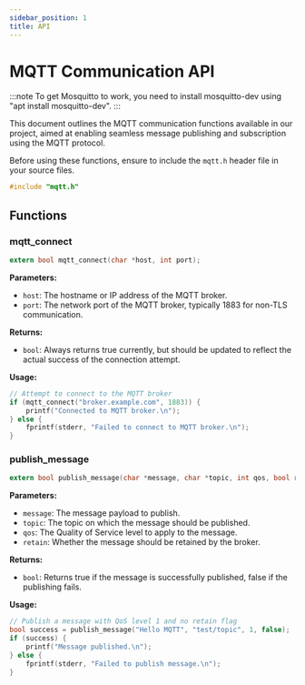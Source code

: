 ```yaml
---
sidebar_position: 1
title: API
---
```


# MQTT Communication API

:::note
To get Mosquitto to work, you need to install mosquitto-dev using "apt install mosquitto-dev".
:::

This document outlines the MQTT communication functions available in our project, aimed at enabling seamless message publishing and subscription using the MQTT protocol.

Before using these functions, ensure to include the `mqtt.h` header file in your source files.

```c
#include "mqtt.h"
```

## Functions

### mqtt_connect

```C title="mqtt.h"
extern bool mqtt_connect(char *host, int port);
```

**Parameters:**
- `host`: The hostname or IP address of the MQTT broker.
- `port`: The network port of the MQTT broker, typically 1883 for non-TLS communication.

**Returns:**

- `bool`: Always returns true currently, but should be updated to reflect the actual success of the connection attempt.

**Usage:**
```C
// Attempt to connect to the MQTT broker
if (mqtt_connect("broker.example.com", 1883)) {
    printf("Connected to MQTT broker.\n");
} else {
    fprintf(stderr, "Failed to connect to MQTT broker.\n");
}
```

### publish_message

```C title="mqtt.h"
extern bool publish_message(char *message, char *topic, int qos, bool retain);
```

**Parameters:**
- `message`: The message payload to publish.
- `topic`: The topic on which the message should be published. 
- `qos`: The Quality of Service level to apply to the message.
- `retain`: Whether the message should be retained by the broker.

**Returns:**

- `bool`: Returns true if the message is successfully published, false if the publishing fails.

**Usage:**
```C
// Publish a message with QoS level 1 and no retain flag
bool success = publish_message("Hello MQTT", "test/topic", 1, false);
if (success) {
    printf("Message published.\n");
} else {
    fprintf(stderr, "Failed to publish message.\n");
}
```